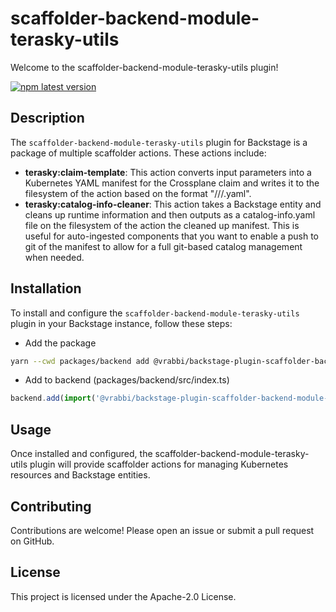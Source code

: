 # scaffolder-backend-module-terasky-utils

Welcome to the scaffolder-backend-module-terasky-utils plugin!

[![npm latest version](https://img.shields.io/npm/v/@vrabbi/backstage-plugin-scaffolder-backend-module-terasky-utils/latest.svg)](https://www.npmjs.com/package/@vrabbi/backstage-plugin-scaffolder-backend-module-terasky-utils)

## Description

The `scaffolder-backend-module-terasky-utils` plugin for Backstage is a package of multiple scaffolder actions. These actions include:

- **terasky:claim-template**: This action converts input parameters into a Kubernetes YAML manifest for the Crossplane claim and writes it to the filesystem of the action based on the format "<cluster>/<namespace>/<kind>/<name>.yaml".
- **terasky:catalog-info-cleaner**: This action takes a Backstage entity and cleans up runtime information and then outputs as a catalog-info.yaml file on the filesystem of the action the cleaned up manifest. This is useful for auto-ingested components that you want to enable a push to git of the manifest to allow for a full git-based catalog management when needed.

## Installation

To install and configure the `scaffolder-backend-module-terasky-utils` plugin in your Backstage instance, follow these steps:

  * Add the package
  ```bash
  yarn --cwd packages/backend add @vrabbi/backstage-plugin-scaffolder-backend-module-terasky-utils
  ```
  * Add to backend (packages/backend/src/index.ts)
  ```javascript
  backend.add(import('@vrabbi/backstage-plugin-scaffolder-backend-module-terasky-utils'));
  ```

## Usage
Once installed and configured, the scaffolder-backend-module-terasky-utils plugin will provide scaffolder actions for managing Kubernetes resources and Backstage entities.

## Contributing
Contributions are welcome! Please open an issue or submit a pull request on GitHub.

## License
This project is licensed under the Apache-2.0 License.
